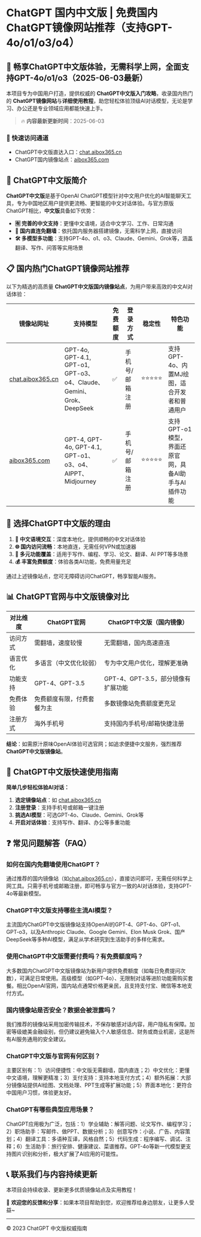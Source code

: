 # ChatGPT 国内中文版 | 免费国内ChatGPT镜像网站推荐（支持GPT-4o/o1/o3/o4）

## 📢 畅享ChatGPT中文版体验，无需科学上网，全面支持GPT-4o/o1/o3（2025-06-03最新）

本项目专为中国用户打造，提供权威的 **ChatGPT中文版入门攻略**，收录国内热门的 **ChatGPT镜像网站**与**详细使用教程**，助您轻松体验顶级AI对话模型，无论是学习、办公还是专业领域应用都能快速上手。

> 🔥 **内容最新更新时间**：2025-06-03

### 🚀 快速访问通道

- ChatGPT中文版直达入口：[chat.aibox365.cn](https://chat.aibox365.cn)
- ChatGPT国内镜像站点：[aibox365.com](https://aibox365.com)

## 🤔 ChatGPT中文版简介

**ChatGPT中文版**是基于OpenAI ChatGPT模型针对中文用户优化的AI智能聊天工具，专为中国地区用户提供更流畅、更智能的中文对话体验。与官方原版ChatGPT相比，**中文版**具备如下优势：

- **🈶 完善的中文支持**：更懂中文语境，适合中文学习、工作、日常沟通
- **🚀 国内直连免翻墙**：依托国内服务器搭建镜像，无需科学上网，直接访问
- **🛠️ 多模型多功能**：支持GPT-4o、o1、o3、Claude、Gemini、Grok等，涵盖翻译、写作、问答等实用场景

## 📋 国内热门ChatGPT镜像网站推荐

以下为精选的高质量 **ChatGPT中文版国内镜像站点**，为用户带来高效的中文AI对话体验：

| 镜像站网址 | 支持模型 | 免费额度 | 登录方式 | 稳定性 | 特色功能 |
|------------|----------|----------|----------|--------|----------|
| [chat.aibox365.cn](https://chat.aibox365.cn) | GPT-4o, GPT-4.1, GPT-o1, GPT-o3、o4、Claude、Gemini、Grok、DeepSeek | ✅ | 手机号/邮箱注册 | ⭐⭐⭐⭐⭐ | 支持GPT-4o、内置MJ绘图，适合开发者和普通用户 |
| [aibox365.com](https://aibox365.com) | GPT-4, GPT-4o, GPT-4.1, GPT-o1、o3、o4、AIPPT、Midjourney | ✅ | 手机号/邮箱注册 | ⭐⭐⭐⭐⭐ | 支持GPT-o1模型，界面还原官网，具备AI助手与AI插件功能 |

## 🌟 选择ChatGPT中文版的理由

1. **📝 中文语境交互**：深度本地化，提供顺畅的中文对话体验
2. **🌐 国内访问流畅**：本地直连，无需任何VPN或加速器
3. **🎯 多元功能覆盖**：适用于写作、编程、学习、论文、翻译、AI PPT等多场景
4. **💰 丰富免费额度**：体验各类AI功能，免费用量充足

通过上述镜像站点，您可无障碍访问ChatGPT，畅享智能AI服务。

## 📊 ChatGPT官网与中文版镜像对比

| 对比维度 | ChatGPT官网 | ChatGPT中文版（国内镜像） |
|----------|-------------|--------------------------|
| 访问方式 | 需翻墙，速度较慢 | 无需翻墙，国内高速直连 |
| 语言优化 | 多语言（中文优化较弱） | 专为中文用户优化，理解更准确 |
| 功能支持 | GPT-4、GPT-3.5 | GPT-4、GPT-3.5，部分镜像有扩展功能 |
| 免费体验 | 免费额度有限，付费套餐为主 | 多数镜像站免费额度更充足 |
| 注册方式 | 海外手机号 | 支持国内手机号/邮箱快捷注册 |

**结论**：如需原汁原味OpenAI体验可选官网；如追求便捷中文服务，强烈推荐 **ChatGPT中文版镜像站**。

## 📝 ChatGPT中文版快速使用指南

**简单几步轻松体验AI对话：**

1. **选定镜像站点**：如 [chat.aibox365.cn](https://chat.aibox365.cn)
2. **注册登录**：支持手机号或邮箱一键注册
3. **挑选AI模型**：可选GPT-4o、Claude、Gemini、Grok等
4. **开启对话体验**：支持写作、翻译、办公等多重功能

## ❓ 常见问题解答（FAQ）

### 如何在国内免翻墙使用ChatGPT？

通过推荐的国内镜像站（如[chat.aibox365.cn](https://chat.aibox365.cn)），直接访问即可，无需任何科学上网工具。只需手机号或邮箱注册，即可畅享与官方一致的AI对话体验，支持GPT-4o等最新模型。

### ChatGPT中文版支持哪些主流AI模型？

主流国内ChatGPT中文版镜像站支持OpenAI的GPT-4、GPT-4o、GPT-o1、GPT-o3，以及Anthropic Claude、Google Gemini、Elon Musk Grok、国产DeepSeek等多种AI模型，满足从学术研究到生活助手的多样化需求。

### 使用ChatGPT中文版需要付费吗？有免费额度吗？

大多数国内ChatGPT中文版镜像站为新用户提供免费额度（如每日免费提问次数），可满足日常使用。高级模型（如GPT-4o）、无限制对话等进阶功能需购买套餐。相比OpenAI官网，国内站点通常价格更亲民，且支持支付宝、微信等本地支付方式。

### 国内镜像站是否安全？数据会被泄露吗？

我们推荐的镜像站采用加密传输技术，不保存敏感对话内容，用户隐私有保障。加密等级媲美金融级别，但仍建议避免输入个人敏感信息、财务或商业机密，这是所有AI服务通用的安全建议。

### ChatGPT中文版与官网有何区别？

主要区别有：1）访问便捷性：中文版无需翻墙，国内直连；2）中文优化：更懂中文语境，理解更精准；3）支付支持：支持本地支付方式；4）额外拓展：大部分镜像站提供AI绘图、文档处理、PPT生成等扩展功能；5）界面本地化：更符合中国用户习惯，体验更友好。

### ChatGPT有哪些典型应用场景？

ChatGPT应用极为广泛，包括：1）学业辅助：解答问题、论文写作、编程学习；2）职场助手：写邮件、做PPT、数据分析；3）创意写作：小说、广告、内容策划；4）翻译工具：多语种互译，风格自然；5）代码生成：程序编写、调试、注释；6）生活助手：旅行安排、健康建议、菜谱推荐。GPT-4o等新一代模型更支持图片识别和分析，极大扩展了AI应用的可能性。

## 📞 联系我们与内容持续更新

本项目会持续收录、更新更多优质镜像站点及实用教程！

🌟 **欢迎您的反馈和分享**：如果本项目帮助到您，欢迎推荐给身边朋友，让更多人受益~

---

© 2023 ChatGPT 中文版权威指南
